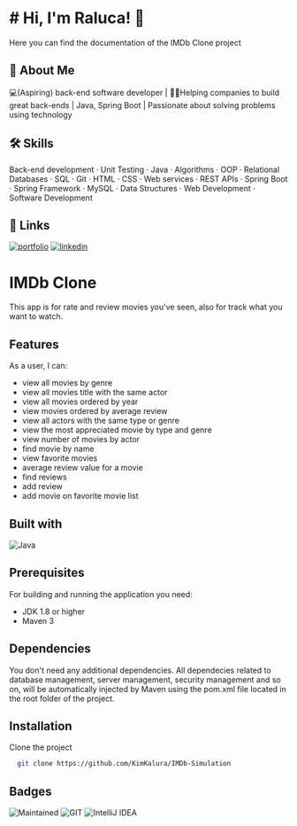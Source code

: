 # # Hi, I'm Raluca! 👋

Here you can find the documentation of the IMDb Clone project

## 🚀 About Me

💻(Aspiring) back-end software developer | 👨‍💻Helping companies to build great back-ends | Java, Spring Boot |
Passionate about solving problems using technology 

## 🛠 Skills

Back-end development · Unit Testing · Java · Algorithms · OOP · Relational Databases · SQL · Git · HTML · CSS · Web
services · REST APIs · Spring Boot · Spring Framework · MySQL · Data Structures · Web Development · Software Development

## 🔗 Links

[![portfolio](https://img.shields.io/badge/my_portfolio-000?style=for-the-badge&logo=ko-fi&logoColor=white)](https://kimkalura.github.io/)
[![linkedin](https://img.shields.io/badge/linkedin-0A66C2?style=for-the-badge&logo=linkedin&logoColor=white)](https://www.linkedin.com/in/floriana-raluca-deftu/)

# IMDb Clone

This app is for rate and review movies you've seen, also for track what you want to watch.

## Features

As a user, I can:

- view all movies by genre
- view all movies title with the same actor
- view all movies ordered by year
- view movies ordered by average review
- view all actors with the same type or genre
- view the most appreciated movie by type and genre
- view number of movies by actor
- find movie by name
- view favorite movies
- average review value for a movie
- find reviews
- add review
- add movie on favorite movie list

## Built with

![Java](https://img.shields.io/badge/Java-ED8B00?style=for-the-badge&logo=java&logoColor=white)

## Prerequisites

For building and running the application you need:
- JDK 1.8 or higher
- Maven 3

## Dependencies

You don't need any additional dependencies.  All dependecies related to database management, server management, security management and so on, will be automatically injected by Maven using the pom.xml file located in the root folder of the project.

## Installation

Clone the project

```bash
  git clone https://github.com/KimKalura/IMDb-Simulation
```

## Badges

![Maintained](https://img.shields.io/badge/Maintained%3F-yes-green.svg)
![GIT](https://img.shields.io/badge/GIT-E44C30?style=for-the-badge&logo=git&logoColor=white)
![IntelliJ IDEA](https://img.shields.io/badge/IntelliJIDEA-000000.svg?style=for-the-badge&logo=intellij-idea&logoColor=white)
